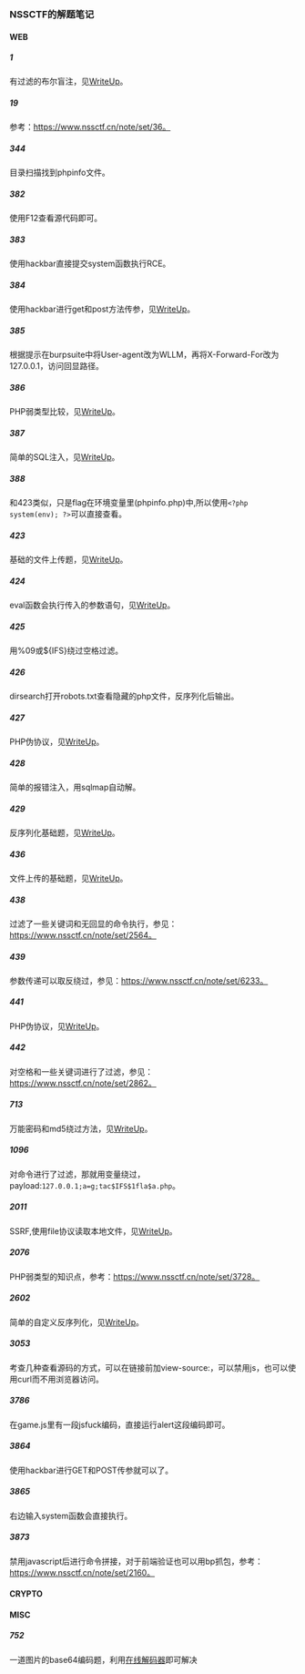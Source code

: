 ### NSSCTF的解题笔记

#### WEB

##### 1

有过滤的布尔盲注，见[WriteUp](./WEB/384.md)。

##### 19

参考：https://www.nssctf.cn/note/set/36。

##### 344

目录扫描找到phpinfo文件。

##### 382

使用F12查看源代码即可。

##### 383

使用hackbar直接提交system函数执行RCE。

##### 384

使用hackbar进行get和post方法传参，见[WriteUp](./WEB/384.md)。

##### 385

根据提示在burpsuite中将User-agent改为WLLM，再将X-Forward-For改为127.0.0.1，访问回显路径。

##### 386

PHP弱类型比较，见[WriteUp](./WEB/386.md)。

##### 387

简单的SQL注入，见[WriteUp](./WEB/387.md)。

##### 388

和423类似，只是flag在环境变量里(phpinfo.php)中,所以使用`<?php system(env); ?>`可以直接查看。

##### 423

基础的文件上传题，见[WriteUp](./WEB/423.md)。

##### 424

eval函数会执行传入的参数语句，见[WriteUp](./WEB/424.md)。

##### 425

用%09或${IFS}绕过空格过滤。

##### 426

dirsearch打开robots.txt查看隐藏的php文件，反序列化后输出。

##### 427

PHP伪协议，见[WriteUp](./WEB/427.md)。

##### 428

简单的报错注入，用sqlmap自动解。

##### 429

反序列化基础题，见[WriteUp](./WEB/429.md)。

##### 436

文件上传的基础题，见[WriteUp](./WEB/436.md)。

##### 438

过滤了一些关键词和无回显的命令执行，参见：https://www.nssctf.cn/note/set/2564。

##### 439

参数传递可以取反绕过，参见：https://www.nssctf.cn/note/set/6233。

##### 441

PHP伪协议，见[WriteUp](./WEB/441.md)。

##### 442

对空格和一些关键词进行了过滤，参见：https://www.nssctf.cn/note/set/2862。

##### 713

万能密码和md5绕过方法，见[WriteUp](./WEB/713.md)。

##### 1096

对命令进行了过滤，那就用变量绕过，payload:`127.0.0.1;a=g;tac$IFS$1fla$a.php`。

##### 2011

SSRF,使用file协议读取本地文件，见[WriteUp](./WEB/2011.md)。

##### 2076

PHP弱类型的知识点，参考：https://www.nssctf.cn/note/set/3728。

##### 2602

简单的自定义反序列化，见[WriteUp](./WEB/2602.md)。

##### 3053

考查几种查看源码的方式，可以在链接前加view-source:，可以禁用js，也可以使用curl而不用浏览器访问。

##### 3786

在game.js里有一段jsfuck编码，直接运行alert这段编码即可。

##### 3864

使用hackbar进行GET和POST传参就可以了。

##### 3865

右边输入system函数会直接执行。

##### 3873

禁用javascript后进行命令拼接，对于前端验证也可以用bp抓包，参考：https://www.nssctf.cn/note/set/2160。

#### CRYPTO

#### MISC

##### 752

一道图片的base64编码题，利用[在线解码器](https://tool.jisuapi.com/base642pic.html)即可解决
